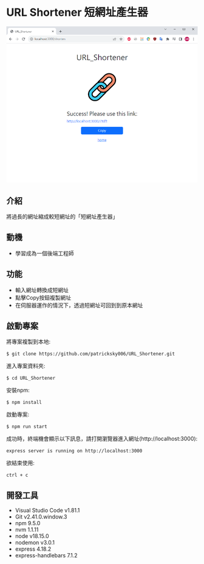 # URL Shortener 短網址產生器
![image](https://github.com/patricksky006/URL_Shortener/blob/main/PrintScreen/Shorten_URL.png)

## 介紹

將過長的網址縮成較短網址的「短網址產生器」

## 動機
- 學習成為一個後端工程師

## 功能

- 輸入網址轉換成短網址
- 點擊Copy按鈕複製網址
- 在伺服器運作的情況下，透過短網址可回到到原本網址

## 啟動專案

將專案複製到本地:
```
$ git clone https://github.com/patricksky006/URL_Shortener.git
```
進入專案資料夾:
```
$ cd URL_Shortener
```
安裝npm:
```
$ npm install
```
啟動專案:
```
$ npm run start
```

成功時，終端機會顯示以下訊息，請打開瀏覽器進入網址(http://localhost:3000):
```
express server is running on http://localhost:3000
```

欲結束使用:
```
ctrl + c
```

## 開發工具

* Visual Studio Code v1.81.1
* Git v2.41.0.window.3
* npm 9.5.0
* nvm 1.1.11
* node v18.15.0
* nodemon v3.0.1
* express 4.18.2
* express-handlebars 7.1.2
